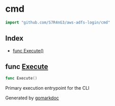 <!-- Code generated by gomarkdoc. DO NOT EDIT -->

# cmd

```go
import "github.com/S7R4nG3/aws-adfs-login/cmd"
```

## Index

- [func Execute()](<#func-execute>)


## func [Execute](<https://github.com/S7R4nG3/aws-adfs-login/blob/main/cmd/root.go#L48>)

```go
func Execute()
```

Primary execution entrypoint for the CLI



Generated by [gomarkdoc](<https://github.com/princjef/gomarkdoc>)
